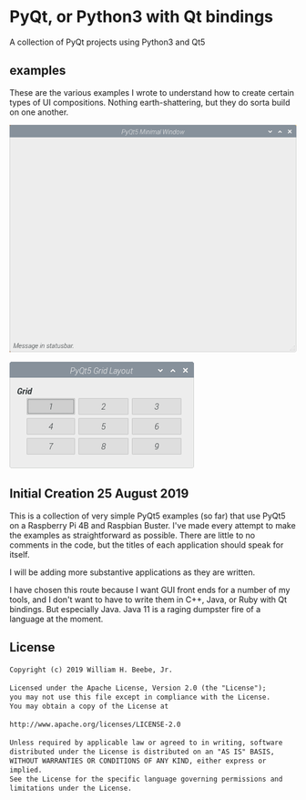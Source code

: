 # PyQt, or Python3 with Qt bindings

A collection of PyQt projects using Python3 and Qt5

## examples

These are the various examples I wrote to understand how to create
certain types of UI compositions. Nothing earth-shattering, but
they do sorta build on one another.

![Minimal Window Example](https://github.com/wbeebe/pyqt/blob/master/screenshots/minimal-window-example.png)

![Grid Layout Example](https://github.com/wbeebe/pyqt/blob/master/screenshots/grid-layout-example.png)

## Initial Creation 25 August 2019

This is a collection of very simple PyQt5 examples (so far) that use
PyQt5 on a Raspberry Pi 4B and Raspbian Buster. I've made every attempt
to make the examples as straightforward as possible. There are little
to no comments in the code, but the titles of each application should
speak for itself.

I will be adding more substantive applications as they are written.

I have chosen this route because I want GUI front ends for a number
of my tools, and I don't want to have to write them in C++, Java, or
Ruby with Qt bindings. But especially Java. Java 11 is a raging
dumpster fire of a language at the moment.

## License

    Copyright (c) 2019 William H. Beebe, Jr.

    Licensed under the Apache License, Version 2.0 (the "License");
    you may not use this file except in compliance with the License.
    You may obtain a copy of the License at

    http://www.apache.org/licenses/LICENSE-2.0

    Unless required by applicable law or agreed to in writing, software
    distributed under the License is distributed on an "AS IS" BASIS,
    WITHOUT WARRANTIES OR CONDITIONS OF ANY KIND, either express or implied.
    See the License for the specific language governing permissions and
    limitations under the License.
